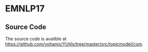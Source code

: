# EMNLP17

## Source Code
The source code is availble at <https://github.com/yohanjo/YUtils/tree/master/src/topicmodel/csm>.
